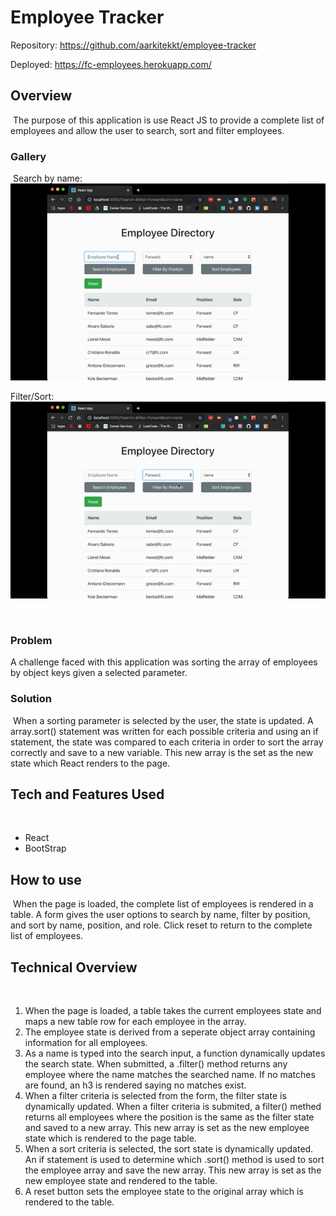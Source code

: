 # Employee Tracker

Repository: https://github.com/aarkitekkt/employee-tracker

Deployed: https://fc-employees.herokuapp.com/

## Overview
​
The purpose of this application is use React JS to provide a complete list of employees and allow the user to search, sort and filter employees.

### Gallery
​
Search by name:
![Search](/assets/search.gif "Search Employees By Name")

Filter/Sort:
![Home](/assets/filter.gif "Filter/Sort")

​
### Problem

A challenge faced with this application was sorting the array of employees by object keys given a selected parameter.

### Solution
​
When a sorting parameter is selected by the user, the state is updated.  A array.sort() statement was written for each possible criteria and using an if statement, the state was compared to each criteria in order to sort the array correctly and save to a new variable.  This new array is the set as the new state which React renders to the page.

## Tech and Features Used
​
* React
* BootStrap
​
## How to use
​
When the page is loaded, the complete list of employees is rendered in a table.  A form gives the user options to search by name, filter by position, and sort by name, position, and role.  Click reset to return to the complete list of employees.

## Technical Overview
​
1. When the page is loaded, a table takes the current employees state and maps a new table row for each employee in the array.
2. The employee state is derived from a seperate object array containing information for all employees.
3. As a name is typed into the search input, a function dynamically updates the search state.  When submitted, a .filter() method returns any employee where the name matches the searched name. If no matches are found, an h3 is rendered saying no matches exist.
4. When a filter criteria is selected from the form, the filter state is dynamically updated.  When a filter criteria is submited, a filter() methed returns all employees where the position is the same as the filter state and saved to a new array.  This new array is set as the new employee state which is rendered to the page table.  
5. When a sort criteria is selected, the sort state is dynamically updated. An if statement is used to determine which .sort() method is used to sort the employee array and save the new array.  This new array is set as the new employee state and rendered to the table.
6. A reset button sets the employee state to the original array which is rendered to the table.
